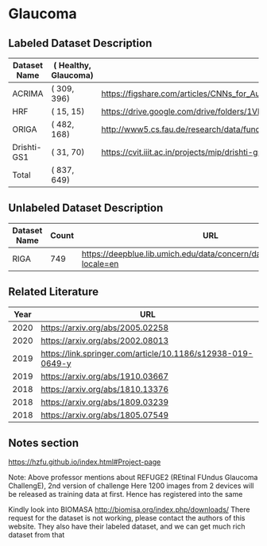 # Glaucoma

## Labeled Dataset Description

| Dataset Name | ( Healthy, Glaucoma) | URL 
|--------------|----------------------|--------------------------------------------
| ACRIMA       | (     309,      396) | https://figshare.com/articles/CNNs_for_Automatic_Glaucoma_Assessment_using_Fundus_Images_An_Extensive_Validation/7613135
| HRF          | (      15,       15) | https://drive.google.com/drive/folders/1VPCvVsPgrfPNIl932xgU3XC_WFLUsXJR
| ORIGA        | (     482,      168) | http://www5.cs.fau.de/research/data/fundus-images/
| Drishti-GS1  | (      31,       70) | https://cvit.iiit.ac.in/projects/mip/drishti-gs/mip-dataset2/Home.php
| Total        | (     837,      649) | 


## Unlabeled Dataset Description

|Dataset Name | Count | URL 
|-------------|-------|------------------------------------------------------------
|RIGA         |   749 | https://deepblue.lib.umich.edu/data/concern/data_sets/3b591905z?locale=en


## Related Literature

| Year | URL
|------|-------------
| 2020 | https://arxiv.org/abs/2005.02258
| 2020 | https://arxiv.org/abs/2002.08013
| 2019 | https://link.springer.com/article/10.1186/s12938-019-0649-y
| 2019 | https://arxiv.org/abs/1910.03667
| 2018 | https://arxiv.org/abs/1810.13376
| 2018 | https://arxiv.org/abs/1809.03239
| 2018 | https://arxiv.org/abs/1805.07549


## Notes section

https://hzfu.github.io/index.html#Project-page

Note: Above professor mentions about REFUGE2 (REtinal FUndus Glaucoma ChallengE), 2nd version of challenge
Here 1200 images from 2 devices will be released as training data at first. Hence has registered into the same

Kindly look into BIOMASA http://biomisa.org/index.php/downloads/
There request for the dataset is not working, please contact the authors of this website.
They also have their labeled dataset, and we can get much rich dataset from that
